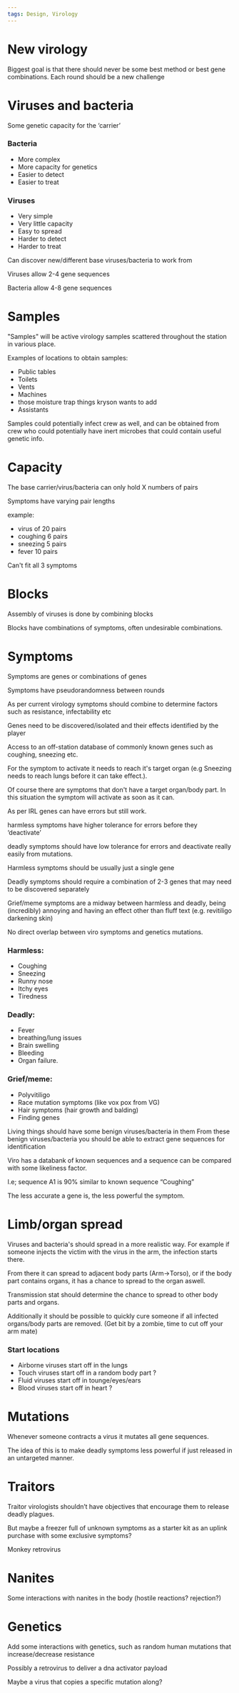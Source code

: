 ```yaml
---
tags: Design, Virology
---
```

# New virology


Biggest goal is that there should never be some best method or best gene combinations.
Each round should be a new challenge


# Viruses and bacteria

Some genetic capacity for the ‘carrier’

### Bacteria 
* More complex
* More capacity for genetics
* Easier to detect
* Easier to treat

### Viruses
* Very simple
* Very little capacity
* Easy to spread
* Harder to detect
* Harder to treat

Can discover new/different base viruses/bacteria to work from

Viruses allow 2-4 gene sequences

Bacteria allow 4-8 gene sequences

# Samples
"Samples" will be active virology samples scattered throughout the station in various place.

Examples of locations to obtain samples:
* Public tables
* Toilets
* Vents
* Machines
* those moisture trap things kryson wants to add
* Assistants

Samples could potentially infect crew as well, and can be obtained from crew who could potentially have inert microbes that could contain useful genetic info.

# Capacity

The base carrier/virus/bacteria can only hold X numbers of pairs

Symptoms have varying pair lengths

example:

* virus of 20 pairs
* coughing 6 pairs
* sneezing 5 pairs
* fever 10 pairs

Can't fit all 3 symptoms

# Blocks

Assembly of viruses is done by combining blocks

Blocks have combinations of symptoms, often undesirable combinations.

# Symptoms

Symptoms are genes or combinations of genes

Symptoms have pseudorandomness between rounds

As per current virology symptoms should combine to determine factors such as resistance, infectability etc


Genes need to be discovered/isolated and their effects identified by the player

Access to an off-station database of commonly known genes such as coughing, sneezing etc.


For the symptom to activate it needs to reach it's target organ (e.g Sneezing needs to reach lungs before it can take effect.).

Of course there are symptoms that don't have a target organ/body part. In this situation the symptom will activate as soon as it can.


As per IRL genes can have errors but still work.

harmless symptoms have higher tolerance for errors before they ‘deactivate’

deadly symptoms should have low tolerance for errors and deactivate really easily from mutations.

Harmless symptoms should be usually just a single gene

Deadly symptoms should require a combination of 2-3 genes that may need to be discovered separately

Grief/meme symptoms are a midway between harmless and deadly, being (incredibly) annoying and having an effect other than fluff text (e.g. revitiligo darkening skin)

No direct overlap between viro symptoms and genetics mutations.

### Harmless:

* Coughing
* Sneezing
* Runny nose
* Itchy eyes
* Tiredness

### Deadly:

* Fever
* breathing/lung issues
* Brain swelling
* Bleeding
* Organ failure.

### Grief/meme:
* Polyvitiligo
* Race mutation symptoms (like vox pox from VG)
* Hair symptoms (hair growth and balding)
* Finding genes

Living things should have some benign viruses/bacteria in them
From these benign viruses/bacteria you should be able to extract gene sequences for identification


Viro has a databank of known sequences and a sequence can be compared with some likeliness factor.

I.e; sequence A1 is 90% similar to known sequence “Coughing”

The less accurate a gene is, the less powerful the symptom.

# Limb/organ spread
Viruses and bacteria's should spread in a more realistic way. For example if someone injects the victim with the virus in the arm, the infection starts there. 

From there it can spread to adjacent body parts (Arm->Torso), or if the body part contains organs, it has a chance to spread to the organ aswell.

Transmission stat should determine the chance to spread to other body parts and organs.

Additionally it should be possible to quickly cure someone if all infected organs/body parts are removed. (Get bit by a zombie, time to cut off your arm mate)

### Start locations
* Airborne viruses start off in the lungs
* Touch viruses start off in a random body part ?
* Fluid viruses start off in tounge/eyes/ears
* Blood viruses start off in heart ?


# Mutations

Whenever someone contracts a virus it mutates all gene sequences.

The idea of this is to make deadly symptoms less powerful if just released in an untargeted manner.

# Traitors
Traitor virologists shouldn’t have objectives that encourage them to release deadly plagues.

But maybe a freezer full of unknown symptoms as a starter kit as an uplink purchase with some exclusive symptoms?

Monkey retrovirus

# Nanites
Some interactions with nanites in the body (hostile reactions? rejection?)


# Genetics
Add some interactions with genetics, such as random human mutations that increase/decrease resistance

Possibly a retrovirus to deliver a dna activator payload

Maybe a virus that copies a specific mutation along?